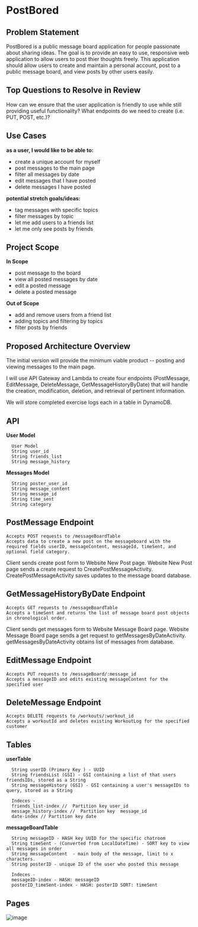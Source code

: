 # PostBored


 ## **Problem Statement**

   PostBored is a public message board application for people passionate about sharing ideas.
   The goal is to provide an easy to use, responsive web application to allow users to post thier thoughts freely.
   This application should allow users to create and maintain a personal account,
   post to a public message board, and view posts by other users easily.

 ## **Top Questions to Resolve in Review**

   How can we ensure that the user application is friendly to use while still providing useful functionality?
   What endpoints do we need to create (i.e. PUT, POST, etc.)?

## Use Cases

**as a user, I would like to be able to:**
- create a unique account for myself
- post messages to the main page
- filter all messages by date
- edit messages that I have posted
- delete messages I have posted

**potential stretch goals/ideas:**
- tag messages with specific topics
- filter messages by topic
- let me add users to a friends list
- let me only see posts by friends

## Project Scope

 **In Scope**

- post message to the board
- view all posted messages by date
- edit a posted message
- delete a posted message

**Out of Scope**
- add and remove users from a friend list
- adding topics and filtering by topics
- filter posts by friends

## Proposed Architecture Overview

The initial version will provide the minimum viable product -- posting and viewing messages to the main page.

I will use API Gateway and Lambda to create four endpoints (PostMessage, EditMessage, DeleteMessage, GetMessageHistoryByDate) that will handle the creation, modification, deletion, and retrieval of pertinent information.

We will store completed exercise logs each in a table in DynamoDB.

## API

**User Model**

      User Model
      String user_id
      String friends_list
      String message_history

**Messages Model**

      String poster_user_id
      String message_content
      String message_id
      String time_sent
      String category

## PostMessage Endpoint

    Accepts POST requests to /messageBoardTable
    Accepts data to create a new post on the messageboard with the required fields userID, messageContent, messageId, timeSent, and optional field category.

Client sends create post form to Website New Post page. Website New Post page sends a create request to CreatePostMessageActivity. CreatePostMessageActivity saves updates to the message board database.

## GetMessageHistoryByDate Endpoint

    Accepts GET requests to /messageBoardTable
    Accepts a timeSent and returns the list of message board post objects in chronological order.

Client sends get messages form to Website Message Board page. Website Message Board page sends a get request to getMessagesByDateActivity. getMessagesByDateActivity obtains list of messages from database.
## EditMessage Endpoint

    Accepts PUT requests to /messageBoard/:message_id
    Accepts a messageID and edits existing messageContent for the specified user

## DeleteMessage Endpoint

    Accepts DELETE requests to /workouts/:workout_id
    Accepts a workoutId and deletes existing WorkoutLog for the specified customer

## Tables


   **userTable**

      String userID (Primary Key ) - UUID
      String friendsList (GSI) - GSI containing a list of that users friendsIDs, stored as a String
      String messageHistory (GSI) - GSI containing a user's messageIDs to query, stored as a String

      Indeces -
      friends_list-index //  Partition key user_id
      message_history-index //  Partition key  message_id
      date-index // Partition key date



   **messageBoardTable**
      
      String messageID - HASH key UUID for the specific chatroom
      String timeSent - (Converted from LocalDateTime) - SORT key to view all messages in order
      String messageContent  - main body of the message, limit to x characters.
      String posterID - unique ID of the user who posted this message

      Indeces -
      messageID-index - HASH: messageID
      posterID_timeSent-index - HASH: posterID SORT: timeSent

## Pages


 ![image](https://github.com/ZG5991/postbored/assets/92684029/6ecd90c7-6e2c-431d-a31e-cdc0eb9c1a75)

